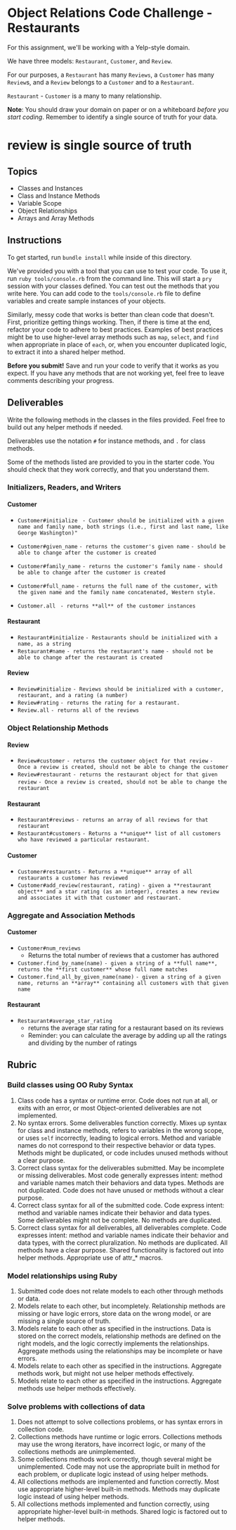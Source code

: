 # Object Relations Code Challenge - Restaurants

For this assignment, we'll be working with a Yelp-style domain.

We have three models: `Restaurant`, `Customer`, and `Review`.

For our purposes, a `Restaurant` has many `Reviews`, a `Customer` has many `Review`s, and a `Review` belongs to a `Customer` and to a `Restaurant`.

`Restaurant` - `Customer` is a many to many relationship.

**Note**: You should draw your domain on paper or on a whiteboard _before you start coding_. Remember to identify a single source of truth for your data.

# review is single source of truth

## Topics

- Classes and Instances
- Class and Instance Methods
- Variable Scope
- Object Relationships
- Arrays and Array Methods

## Instructions

To get started, run `bundle install` while inside of this directory.


We've provided you with a tool that you can use to test your code. To use it, run `ruby tools/console.rb` from the command line. This will start a `pry` session with your classes defined. You can test out the methods that you write here. You can add code to the `tools/console.rb` file to define variables and create sample instances of your objects.


Similarly, messy code that works is better than clean code that doesn't. First, prioritize getting things working. Then, if there is time at the end, refactor your code to adhere to best practices. Examples of best practices might be to use higher-level array methods such as `map`, `select`, and `find` when appropriate in place of `each`, or, when you encounter duplicated logic, to extract it into a shared helper method.

**Before you submit!** Save and run your code to verify that it works as you expect. If you have any methods that are not working yet, feel free to leave comments describing your progress.

## Deliverables

Write the following methods in the classes in the files provided. Feel free to build out any helper methods if needed.

Deliverables use the notation `#` for instance methods, and `.` for class methods.

Some of the methods listed are provided to you in the starter code. You should check that they work correctly, and that you understand them.

### Initializers, Readers, and Writers

#### Customer

- `Customer#initialize`
 ` - Customer should be initialized with a given name and family name, both strings (i.e., first and last name, like George Washington)"`

- `Customer#given_name`
 ` - returns the customer's given name ` 
 ` - should be able to change after the customer is created ` 
- `Customer#family_name`
 ` - returns the customer's family name `
 ` - should be able to change after the customer is created `
- `Customer#full_name`
 ` - returns the full name of the customer, with the given name and the family name concatenated, Western style. `
- `Customer.all`
 ` - returns **all** of the customer instances`

#### Restaurant

- `Restaurant#initialize`
 ` - Restaurants should be initialized with a name, as a string `
- `Restaurant#name`
 ` - returns the restaurant's name `
 ` - should not be able to change after the restaurant is created `

#### Review

- `Review#initialize`
 ` - Reviews should be initialized with a customer, restaurant, and a rating (a number) `
- `Review#rating`
 ` - returns the rating for a restaurant. `
- `Review.all`
 ` - returns all of the reviews `

### Object Relationship Methods

#### Review

- `Review#customer`
 ` - returns the customer object for that review `
 ` - Once a review is created, should not be able to change the customer `
- `Review#restaurant`
 ` - returns the restaurant object for that given review `
 ` - Once a review is created, should not be able to change the restaurant `

#### Restaurant

- `Restaurant#reviews`
 ` - returns an array of all reviews for that restaurant `
- `Restaurant#customers`
  `- Returns a **unique** list of all customers who have reviewed a particular restaurant. `

#### Customer

- `Customer#restaurants`
 ` - Returns a **unique** array of all restaurants a customer has reviewed `
- `Customer#add_review(restaurant, rating)`
  `- given a **restaurant object** and a star rating (as an integer), creates a new review and associates it with that customer and restaurant. `

### Aggregate and Association Methods

#### Customer

- `Customer#num_reviews`
  - Returns the total number of reviews that a customer has authored
- `Customer.find_by_name(name)`
 ` - given a string of a **full name**, returns the **first customer** whose full name matches `
- `Customer.find_all_by_given_name(name)`
 ` - given a string of a given name, returns an **array** containing all customers with that given name `

#### Restaurant

- `Restaurant#average_star_rating`
  - returns the average star rating for a restaurant based on its reviews
  - Reminder: you can calculate the average by adding up all the ratings and dividing by the number of ratings

## Rubric

### Build classes using OO Ruby Syntax

1. Class code has a syntax or runtime error. Code does not run at all, or exits with an error, or most Object-oriented deliverables are not implemented.
2. No syntax errors. Some deliverables function correctly. Mixes up syntax for class and instance methods, refers to variables in the wrong scope, or uses `self` incorrectly, leading to logical errors. Method and variable names do not correspond to their respective behavior or data types. Methods might be duplicated, or code includes unused methods without a clear purpose.
3. Correct class syntax for the deliverables submitted. May be incomplete or missing deliverables. Most code generally expresses intent: method and variable names match their behaviors and data types. Methods are not duplicated. Code does not have unused or methods without a clear purpose.
4. Correct class syntax for all of the submitted code. Code express intent: method and variable names indicate their behavior and data types. Some deliverables might not be complete. No methods are duplicated.
5. Correct class syntax for all deliverables, all deliverables complete. Code expresses intent: method and variable names indicate their behavior and data types, with the correct pluralization. No methods are duplicated. All methods have a clear purpose. Shared functionality is factored out into helper methods. Appropriate use of attr\_\* macros.

### Model relationships using Ruby

1. Submitted code does not relate models to each other through methods or data.
2. Models relate to each other, but incompletely. Relationship methods are missing or have logic errors, store data on the wrong model, or are missing a single source of truth.
3. Models relate to each other as specified in the instructions. Data is stored on the correct models, relationship methods are defined on the right models, and the logic correctly implements the relationships. Aggregate methods using the relationships may be incomplete or have errors.
4. Models relate to each other as specified in the instructions. Aggregate methods work, but might not use helper methods effectively.
5. Models relate to each other as specified in the instructions. Aggregate methods use helper methods effectively.

### Solve problems with collections of data

1. Does not attempt to solve collections problems, or has syntax errors in collection code.
2. Collections methods have runtime or logic errors. Collections methods may use the wrong iterators, have incorrect logic, or many of the collections methods are unimplemented.
3. Some collections methods work correctly, though several might be unimplemented. Code may not use the appropriate built in method for each problem, or duplicate logic instead of using helper methods.
4. All collections methods are implemented and function correctly. Most use appropriate higher-level built-in methods. Methods may duplicate logic instead of using helper methods.
5. All collections methods implemented and function correctly, using appropriate higher-level built-in methods. Shared logic is factored out to helper methods.
